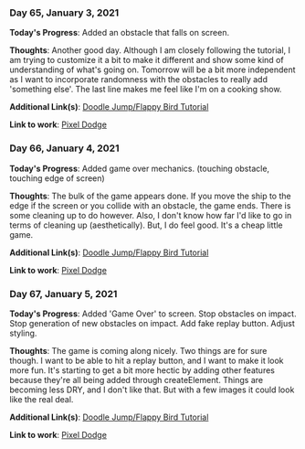 ### Day 65, January 3, 2021

**Today's Progress**: Added an obstacle that falls on screen.

**Thoughts**: Another good day. Although I am closely following the tutorial, I am trying to customize it a bit to make it different and show some kind of understanding of what's going on. Tomorrow will be a bit more independent as I want to incorporate randomness with the obstacles to really add 'something else'. The last line makes me feel like I'm on a cooking show.

**Additional Link(s)**: [Doodle Jump/Flappy Bird Tutorial](https://www.youtube.com/watch?v=8xPsg6yv7TU)

**Link to work**: [Pixel Dodge](https://github.com/jdemarc/pixel-dodge)

### Day 66, January 4, 2021

**Today's Progress**: Added game over mechanics. (touching obstacle, touching edge of screen)

**Thoughts**: The bulk of the game appears done. If you move the ship to the edge if the screen or you collide with an obstacle, the game ends. There is some cleaning up to do however. Also, I don't know how far I'd like to go in terms of cleaning up (aesthetically). But, I do feel good. It's a cheap little game.

**Additional Link(s)**: [Doodle Jump/Flappy Bird Tutorial](https://www.youtube.com/watch?v=8xPsg6yv7TU)

**Link to work**: [Pixel Dodge](https://github.com/jdemarc/pixel-dodge)

### Day 67, January 5, 2021

**Today's Progress**: Added 'Game Over' to screen. Stop obstacles on impact. Stop generation of new obstacles on impact. Add fake replay button. Adjust styling.

**Thoughts**: The game is coming along nicely. Two things are for sure though. I want to be able to hit a replay button, and I want to make it look more fun. It's starting to get a bit more hectic by adding other features because they're all being added through createElement. Things are becoming less DRY, and I don't like that. But with a few images it could look like the real deal.

**Additional Link(s)**: [Doodle Jump/Flappy Bird Tutorial](https://www.youtube.com/watch?v=8xPsg6yv7TU)

**Link to work**: [Pixel Dodge](https://github.com/jdemarc/pixel-dodge)